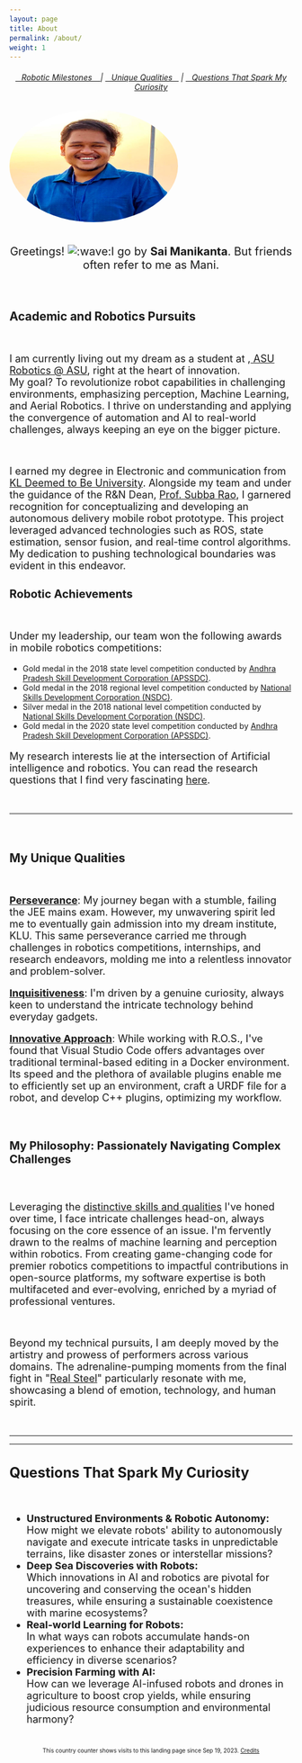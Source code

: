 ```yaml
---
layout: page
title: About
permalink: /about/
weight: 1
---
```


<!-- <link rel="stylesheet" type="text/css" href="../_sass/_base.scss"> -->

<!-- <h6 style="text-align: center;"> <strong>Table of Content&ensp;</strong> </h6> -->
<h6 style="text-align: center;"><a href="#achievements">&ensp; Robotic Milestones &ensp; </a> | <a href="#distinguishesme">&ensp; Unique Qualities &ensp;</a> | <a href="#Questionsexcitesme">&ensp; Questions That Spark My Curiosity </a> </h6>

<!-- # **About Me** -->
<!-- <h1 style="text-align: center;"><b>About Me</b></h1>
<br> -->

<div class="column">
  <div>
    <img class="profilepic" style="float: center; border-radius: 50%;" src="../imgs/small_main.jpg" alt="Kitten" title="Naren (Neh-R-ehN)" width="300" height="200" />
  </div>

<div class="column" style="width: 100%; margin-left: 0px">

  <br>
      <p style="text-align: center; font-size: 20px">Greetings! <img class="emoji" title=":wave:" alt=":wave:" src="https://github.githubassets.com/images/icons/emoji/unicode/1f44b.png" height="20" width="20">I go by <b>Sai Manikanta</b>. But friends often refer to me as Mani.</p>
<br>



  <h2><b>Academic and Robotics Pursuits</b></h2>
  <br>
    <p style="font-size: 18px">
    I am currently living out my dream as a student at ,<a href="https://robotics.asu.edu/"> ASU Robotics @ ASU</a>,  right at the heart of innovation. 
    <br>My goal? To revolutionize robot capabilities in challenging environments, emphasizing perception, Machine Learning, and Aerial Robotics. I thrive on understanding and applying the convergence of automation and AI to real-world challenges, always keeping an eye on the bigger picture.
    </p>
  <br>

  <p style="font-size: 18px">
    I earned my degree in Electronic and communication from <a href="https://www.kluniversity.in/">KL Deemed to Be University</a>. Alongside my team and under the guidance of the R&N Dean, <a href="link-to-professor-profile">Prof. Subba Rao</a>, I garnered recognition for conceptualizing and developing an autonomous delivery mobile robot prototype. This project leveraged advanced technologies such as ROS, state estimation, sensor fusion, and real-time control algorithms. My dedication to pushing technological boundaries was evident in this endeavor.
  </p>

  <h2 style="font-size: 20px" id="achievements"><b>Robotic Achievements</b></h2>
  <br>

  <p style="font-size: 18px">
  Under my leadership, our team won the following awards in mobile robotics competitions:
    <ul>
    <li>Gold medal in the 2018 state level competition conducted by <a href="https://apssdc.gov.in/">Andhra Pradesh Skill Development Corporation (APSSDC)</a>.</li>
    <li>Gold medal in the 2018 regional level competition conducted by <a href="https://nsdcindia.org/">National Skills Development Corporation (NSDC)</a>.</li>
    <li>Silver medal in the 2018 national level competition conducted by <a href="https://nsdcindia.org/">National Skills Development Corporation (NSDC)</a>.</li>
    <li>Gold medal in the 2020 state level competition conducted by <a href="https://apssdc.gov.in/">Andhra Pradesh Skill Development Corporation (APSSDC)</a>.</li>
    </ul>
    <p>
    </p>
  </p>

  <p style="font-size: 18px">
    My research interests lie at the intersection of Artificial intelligence and robotics. You can read the research questions that I find very fascinating <a href="#Questionsexcitesme">here</a>.
  </p>
  <br>
  <hr> <!-- This line creates a horizontal divider -->
  <br>
  <h2 id="distinguishesme" style="font-size: 25px">
   <h2><b>My Unique Qualities</b></h2><br>

<p style="font-size: 18px">
    <u><b>Perseverance</b></u>: My journey began with a stumble, failing the JEE mains exam. However, my unwavering spirit led me to eventually gain admission into my dream institute, KLU. This same perseverance carried me through challenges in robotics competitions, internships, and research endeavors, molding me into a relentless innovator and problem-solver.
</p>

<p style="font-size: 18px">
    <u><b>Inquisitiveness</b></u>: I'm driven by a genuine curiosity, always keen to understand the intricate technology behind everyday gadgets.
</p>

<p style="font-size: 18px">
    <u><b>Innovative Approach</b></u>: While working with R.O.S., I've found that Visual Studio Code offers advantages over traditional terminal-based editing in a Docker environment. Its speed and the plethora of available plugins enable me to efficiently set up an environment, craft a URDF file for a robot, and develop C++ plugins, optimizing my workflow.
</p>

  <br>

<h4 style="font-size: 20px">My Philosophy: Passionately Navigating Complex Challenges</h4><br>

<p style="font-size: 18px">
Leveraging the <a href="#distinguishesme">distinctive skills and qualities</a> I've honed over time, I face intricate challenges head-on, always focusing on the core essence of an issue. I'm fervently drawn to the realms of machine learning and perception within robotics. From creating game-changing code for premier robotics competitions to impactful contributions in open-source platforms, my software expertise is both multifaceted and ever-evolving, enriched by a myriad of professional ventures.
</p><br>

<p style="font-size: 18px">
Beyond my technical pursuits, I am deeply moved by the artistry and prowess of performers across various domains. The adrenaline-pumping moments from the final fight in "<a href="https://www.youtube.com/watch?v=IvLl2S2qH1E">Real Steel</a>" particularly resonate with me, showcasing a blend of emotion, technology, and human spirit.
</p>


  <br>

  <hr> <!-- This line creates a horizontal divider -->
  <hr> <!-- This line creates a horizontal divider -->
<h2 id="Questionsexcitesme" style="font-size: 25px"><b>Questions That Spark My Curiosity</b></h2><br>
  <p style="font-size: 18px">
    <ul style="font-size: 18px">
    <li><b>Unstructured Environments & Robotic Autonomy:</b> <br> How might we elevate robots' ability to autonomously navigate and execute intricate tasks in unpredictable terrains, like disaster zones or interstellar missions? </li>
    <li><b>Deep Sea Discoveries with Robots:</b> <br> Which innovations in AI and robotics are pivotal for uncovering and conserving the ocean's hidden treasures, while ensuring a sustainable coexistence with marine ecosystems? </li>
    <li><b>Real-world Learning for Robots:</b> <br> In what ways can robots accumulate hands-on experiences to enhance their adaptability and efficiency in diverse scenarios? </li>
    <li><b>Precision Farming with AI:</b> <br> How can we leverage AI-infused robots and drones in agriculture to boost crop yields, while ensuring judicious resource consumption and environmental harmony? </li>
    </ul>
  </p>

<br>

<div class="page-content">
  <div class="wrapper">
    <center><font size="1">This country counter shows visits to this landing page since Sep 19, 2023. <a href="https://www.revolvermaps.com/">Credits</a></font></center>
    <div class="revolvermap-container">
      <script type="text/javascript" src="//rf.revolvermaps.com/0/0/6.js?i=5zwgjoimiv8&amp;m=7&amp;c=e63100&amp;cr1=ffffff&amp;f=arial&amp;l=0&amp;bv=120&amp;lx=-320&amp;ly=320&amp;hi=50&amp;he=10&amp;hc=a8ddff&amp;rs=80" async="async"></script>
    </div>
  </div>
</div>




